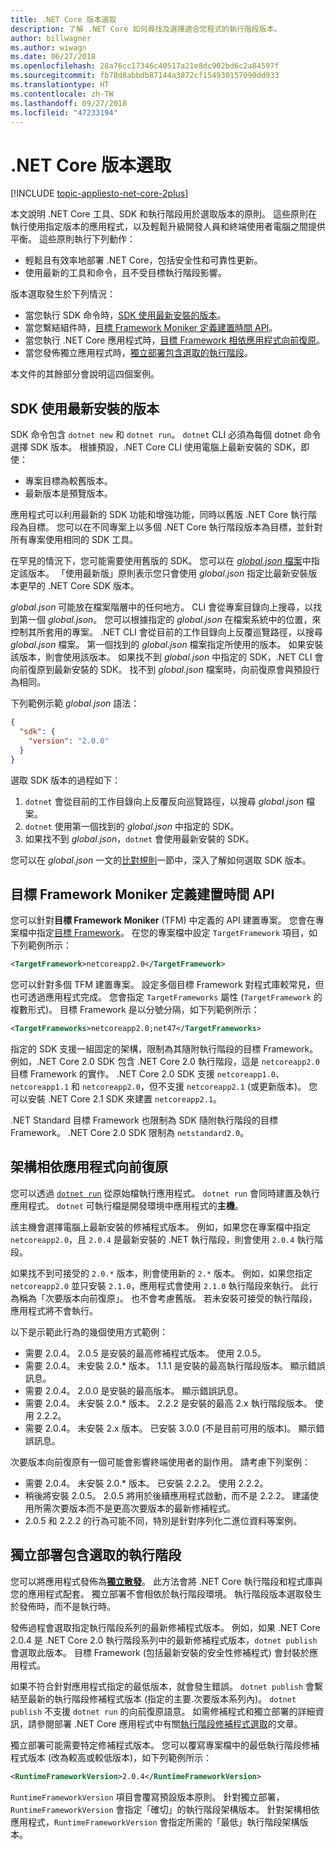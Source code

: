 ```yaml
---
title: .NET Core 版本選取
description: 了解 .NET Core 如何尋找及選擇適合您程式的執行階段版本。
author: billwagner
ms.author: wiwagn
ms.date: 06/27/2018
ms.openlocfilehash: 28a76cc17346c40517a21e8dc902bd6c2a84597f
ms.sourcegitcommit: fb78d8abbdb87144a3872cf154930157090dd933
ms.translationtype: HT
ms.contentlocale: zh-TW
ms.lasthandoff: 09/27/2018
ms.locfileid: "47233194"
---
```

# <a name="net-core-version-selection"></a>.NET Core 版本選取

[!INCLUDE [topic-appliesto-net-core-2plus](../../../includes/topic-appliesto-net-core-2plus.md)]

本文說明 .NET Core 工具、SDK 和執行階段用於選取版本的原則。 這些原則在執行使用指定版本的應用程式，以及輕鬆升級開發人員和終端使用者電腦之間提供平衡。 這些原則執行下列動作：

- 輕鬆且有效率地部署 .NET Core，包括安全性和可靠性更新。
- 使用最新的工具和命令，且不受目標執行階段影響。

版本選取發生於下列情況：

- 當您執行 SDK 命令時，[SDK 使用最新安裝的版本](#the-sdk-uses-the-latest-installed-version)。
- 當您繫結組件時，[目標 Framework Moniker 定義建置時間 API](#target-framework-monikers-define-build-time-apis)。
- 當您執行 .NET Core 應用程式時，[目標 Framework 相依應用程式向前復原](#framework-dependent-apps-roll-forward)。
- 當您發佈獨立應用程式時，[獨立部署包含選取的執行階段](#self-contained-deployments-include-the-selected-runtime)。

本文件的其餘部分會說明這四個案例。

## <a name="the-sdk-uses-the-latest-installed-version"></a>SDK 使用最新安裝的版本

SDK 命令包含 `dotnet new` 和 `dotnet run`。 `dotnet` CLI 必須為每個 dotnet 命令選擇 SDK 版本。 根據預設，.NET Core CLI 使用電腦上最新安裝的 SDK，即使：

* 專案目標為較舊版本。
* 最新版本是預覽版本。

應用程式可以利用最新的 SDK 功能和增強功能，同時以舊版 .NET Core 執行階段為目標。 您可以在不同專案上以多個 .NET Core 執行階段版本為目標，並針對所有專案使用相同的 SDK 工具。

在罕見的情況下，您可能需要使用舊版的 SDK。 您可以在 [*global.json* 檔案](../tools/global-json.md)中指定該版本。 「使用最新版」原則表示您只會使用 *global.json* 指定比最新安裝版本更早的 .NET Core SDK 版本。

*global.json* 可能放在檔案階層中的任何地方。 CLI 會從專案目錄向上搜尋，以找到第一個 *global.json*。 您可以根據指定的 *global.json* 在檔案系統中的位置，來控制其所套用的專案。 .NET CLI 會從目前的工作目錄向上反覆巡覽路徑，以搜尋 *global.json* 檔案。 第一個找到的 *global.json* 檔案指定所使用的版本。 如果安裝該版本，則會使用該版本。 如果找不到 *global.json* 中指定的 SDK，.NET CLI 會向前復原到最新安裝的 SDK。 找不到 *global.json* 檔案時，向前復原會與預設行為相同。

下列範例示範 *global.json* 語法：

``` json
{
  "sdk": {
    "version": "2.0.0"
  }
}
```

選取 SDK 版本的過程如下：

1. `dotnet` 會從目前的工作目錄向上反覆反向巡覽路徑，以搜尋 *global.json* 檔案。
1. `dotnet` 使用第一個找到的 *global.json* 中指定的 SDK。
1. 如果找不到 *global.json*，`dotnet` 會使用最新安裝的 SDK。

您可以在 *global.json* 一文的[比對規則](../tools/global-json.md#matching-rules)一節中，深入了解如何選取 SDK 版本。

## <a name="target-framework-monikers-define-build-time-apis"></a>目標 Framework Moniker 定義建置時間 API

您可以針對**目標 Framework Moniker** (TFM) 中定義的 API 建置專案。 您會在專案檔中指定[目標 Framework](../../standard/frameworks.md)。 在您的專案檔中設定 `TargetFramework` 項目，如下列範例所示：

``` xml
<TargetFramework>netcoreapp2.0</TargetFramework>
```

您可以針對多個 TFM 建置專案。 設定多個目標 Framework 對程式庫較常見，但也可透過應用程式完成。 您會指定 `TargetFrameworks` 屬性 (`TargetFramework` 的複數形式)。 目標 Framework 是以分號分隔，如下列範例所示：

``` xml
<TargetFrameworks>netcoreapp2.0;net47</TargetFrameworks>
```

指定的 SDK 支援一組固定的架構，限制為其隨附執行階段的目標 Framework。 例如，.NET Core 2.0 SDK 包含 .NET Core 2.0 執行階段，這是 `netcoreapp2.0` 目標 Framework 的實作。 .NET Core 2.0 SDK 支援 `netcoreapp1.0`、`netcoreapp1.1` 和 `netcoreapp2.0`，但不支援 `netcoreapp2.1` (或更新版本)。 您可以安裝 .NET Core 2.1 SDK 來建置 `netcoreapp2.1`。

.NET Standard 目標 Framework 也限制為 SDK 隨附執行階段的目標 Framework。 .NET Core 2.0 SDK 限制為 `netstandard2.0`。

## <a name="framework-dependent-apps-roll-forward"></a>架構相依應用程式向前復原

您可以透過 [`dotnet run`](../tools/dotnet-run.md) 從原始檔執行應用程式。 `dotnet run` 會同時建置及執行應用程式。 `dotnet` 可執行檔是開發環境中應用程式的**主機**。

該主機會選擇電腦上最新安裝的修補程式版本。 例如，如果您在專案檔中指定 `netcoreapp2.0`，且 `2.0.4` 是最新安裝的 .NET 執行階段，則會使用 `2.0.4` 執行階段。

如果找不到可接受的 `2.0.*` 版本，則會使用新的 `2.*` 版本。 例如，如果您指定 `netcoreapp2.0` 並只安裝 `2.1.0`，應用程式會使用 `2.1.0` 執行階段來執行。 此行為稱為「次要版本向前復原」。 也不會考慮舊版。 若未安裝可接受的執行階段，應用程式將不會執行。

以下是示範此行為的幾個使用方式範例：

- 需要 2.0.4。 2.0.5 是安裝的最高修補程式版本。 使用 2.0.5。
- 需要 2.0.4。 未安裝 2.0.* 版本。 1.1.1 是安裝的最高執行階段版本。 顯示錯誤訊息。
- 需要 2.0.4。 2.0.0 是安裝的最高版本。 顯示錯誤訊息。
- 需要 2.0.4。 未安裝 2.0.* 版本。 2.2.2 是安裝的最高 2.x 執行階段版本。 使用 2.2.2。
- 需要 2.0.4。 未安裝 2.x 版本。 已安裝 3.0.0 (不是目前可用的版本)。 顯示錯誤訊息。

次要版本向前復原有一個可能會影響終端使用者的副作用。 請考慮下列案例：

- 需要 2.0.4。 未安裝 2.0.* 版本。 已安裝 2.2.2。 使用 2.2.2。
- 稍後將安裝 2.0.5。 2.0.5 將用於後續應用程式啟動，而不是 2.2.2。 建議使用所需次要版本而不是更高次要版本的最新修補程式。
- 2.0.5 和 2.2.2 的行為可能不同，特別是針對序列化二進位資料等案例。

## <a name="self-contained-deployments-include-the-selected-runtime"></a>獨立部署包含選取的執行階段

您可以將應用程式發佈為[**獨立散發**](../deploying/index.md#self-contained-deployments-scd)。 此方法會將 .NET Core 執行階段和程式庫與您的應用程式配套。 獨立部署不會相依於執行階段環境。 執行階段版本選取發生於發佈時，而不是執行時。

發佈過程會選取指定執行階段系列的最新修補程式版本。 例如，如果 .NET Core 2.0.4 是 .NET Core 2.0 執行階段系列中的最新修補程式版本，`dotnet publish` 會選取此版本。 目標 Framework (包括最新安裝的安全性修補程式) 會封裝於應用程式。

如果不符合針對應用程式指定的最低版本，就會發生錯誤。 `dotnet publish` 會繫結至最新的執行階段修補程式版本 (指定的主要.次要版本系列內)。 `dotnet publish` 不支援 `dotnet run` 的向前復原語意。 如需修補程式和獨立部署的詳細資訊，請參閱部署 .NET Core 應用程式中有關[執行階段修補程式選取](../deploying/runtime-patch-selection.md)的文章。

獨立部署可能需要特定修補程式版本。 您可以覆寫專案檔中的最低執行階段修補程式版本 (改為較高或較低版本)，如下列範例所示：

``` xml
<RuntimeFrameworkVersion>2.0.4</RuntimeFrameworkVersion>
```

`RuntimeFrameworkVersion` 項目會覆寫預設版本原則。 針對獨立部署，`RuntimeFrameworkVersion` 會指定「確切」的執行階段架構版本。 針對架構相依應用程式，`RuntimeFrameworkVersion` 會指定所需的「最低」執行階段架構版本。

